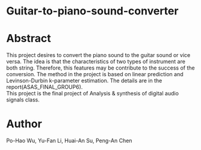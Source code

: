 # Guitar-to-piano-sound-converter

# Abstract
This project desires to convert the piano sound to the guitar sound or vice versa. The idea is that the characteristics of two types of instrument are both string. Therefore, this features may be contribute to the success of the conversion. The method in the project is based on linear prediction and Levinson-Durbin k-parameter estimation. The details are in the report(ASAS_FINAL_GROUP6).\
This project is the final project of Analysis & synthesis of digital audio signals class. 

# Author
Po-Hao Wu, Yu-Fan Li, Huai-An Su, Peng-An Chen
